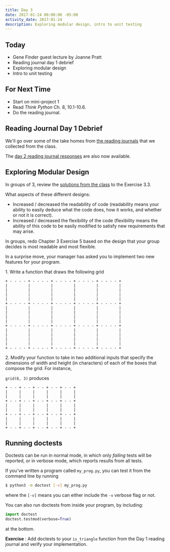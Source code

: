 ```yaml
---
title: Day 3
date: 2017-01-24 00:00:00 -05:00
activity_date: 2017-01-24
description: Exploring modular design, intro to unit testing
---
```


## Today

* Gene Finder guest lecture by Joanne Pratt
* Reading journal day 1 debrief
* Exploring modular design
* Intro to unit testing

## For Next Time

* Start on mini-project 1
* Read _Think Python_ Ch. 8, 10.1-10.6.
* Do the reading journal.

## Reading Journal Day 1 Debrief

We'll go over some of the take homes from [the reading
journals]({{site.data.course.urls.reading_journal_response_prefix}}day1_reading_journal_responses.ipynb) that we collected from the class.

The [day 2 reading
journal responses]({{site.data.course.urls.reading_journal_response_prefix}}day2_reading_journal_responses.ipynb) are also now available.

## Exploring Modular Design

In groups of 3, review the [solutions from the class]({{site.data.course.urls.reading_journal_response_prefix}}day1_reading_journal_responses.ipynb##Exercise-3.3) to the Exercise 3.3.

What aspects of these different designs:

* Increased / decreased the readability of code (readability means your ability to easily deduce what the code does, how it works, and whether or not it is correct).
* Increased / decreased the flexibility of the code (flexibility means the ability of this code to be easily modified to satisfy new requirements that may arise.

In groups, redo Chapter 3 Exercise 5 based on the design that your group
decides is most readable and most flexible.

In a surprise move, your manager has asked you to implement two new features
for your program.


1\. Write a function that draws the following grid

```
+ - - - - + - - - - + - - - - + - - - - + - - - - +
|         |         |         |         |         |
|         |         |         |         |         |
|         |         |         |         |         |
|         |         |         |         |         |
+ - - - - + - - - - + - - - - + - - - - + - - - - +
|         |         |         |         |         |
|         |         |         |         |         |
|         |         |         |         |         |
|         |         |         |         |         |
+ - - - - + - - - - + - - - - + - - - - + - - - - +
|         |         |         |         |         |
|         |         |         |         |         |
|         |         |         |         |         |
|         |         |         |         |         |
+ - - - - + - - - - + - - - - + - - - - + - - - - +
```


2\. Modify your function to take in two additional inputs that specify the
dimensions of width and height (in characters) of each of the boxes that
compose the grid. For instance,

`grid(6, 3)` produces

```
+ - - + - - + - - + - - + - - +
|     |     |     |     |     |
|     |     |     |     |     |
+ - - + - - + - - + - - + - - +
|     |     |     |     |     |
|     |     |     |     |     |
+ - - + - - + - - + - - + - - +
|     |     |     |     |     |
|     |     |     |     |     |
+ - - + - - + - - + - - + - - +
```

## Running doctests

Doctests can be run in normal mode, in which only _failing_  tests will be
reported, or in verbose mode, which reports results from all tests.

If you've written a program called `my_prog.py`, you can test it from the
command line by running

``` bash
$ python3 -m doctest [-v] my_prog.py
```

where the `[-v]` means you can either include the `-v` verbose flag or not.

You can also run doctests from inside your program, by including:

``` python
import doctest
doctest.testmod(verbose=True)
```

at the bottom.

**Exercise** : Add doctests to your `is_triangle` function from the Day 1 reading journal and verify your implementation.
